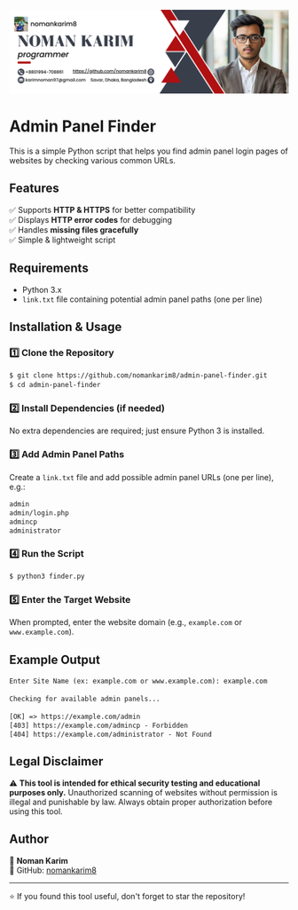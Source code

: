 ![logo](https://github.com/nomankarim8/nomankarim8/blob/main/image.png?raw=true)



 

# Admin Panel Finder

This is a simple Python script that helps you find admin panel login pages of websites by checking various common URLs.

## Features
✅ Supports **HTTP & HTTPS** for better compatibility  
✅ Displays **HTTP error codes** for debugging  
✅ Handles **missing files gracefully**  
✅ Simple & lightweight script

## Requirements
- Python 3.x
- `link.txt` file containing potential admin panel paths (one per line)

## Installation & Usage
### 1️⃣ Clone the Repository
```bash
$ git clone https://github.com/nomankarim8/admin-panel-finder.git
$ cd admin-panel-finder
```

### 2️⃣ Install Dependencies (if needed)
No extra dependencies are required; just ensure Python 3 is installed.

### 3️⃣ Add Admin Panel Paths
Create a `link.txt` file and add possible admin panel URLs (one per line), e.g.:
```
admin
admin/login.php
admincp
administrator
```

### 4️⃣ Run the Script
```bash
$ python3 finder.py
```

### 5️⃣ Enter the Target Website
When prompted, enter the website domain (e.g., `example.com` or `www.example.com`).

## Example Output
```
Enter Site Name (ex: example.com or www.example.com): example.com

Checking for available admin panels...

[OK] => https://example.com/admin
[403] https://example.com/admincp - Forbidden
[404] https://example.com/administrator - Not Found
```

## Legal Disclaimer
⚠️ **This tool is intended for ethical security testing and educational purposes only.** Unauthorized scanning of websites without permission is illegal and punishable by law. Always obtain proper authorization before using this tool.

## Author
👤 **Noman Karim**  
🔗 GitHub: [nomankarim8](https://github.com/nomankarim8)

---
⭐ If you found this tool useful, don't forget to star the repository!

